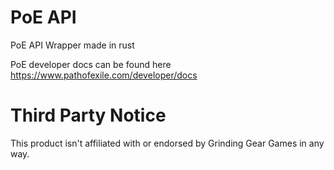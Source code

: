 # PoE API

PoE API Wrapper made in rust

PoE developer docs can be found here https://www.pathofexile.com/developer/docs

# Third Party Notice
This product isn't affiliated with or endorsed by Grinding Gear Games in any way.